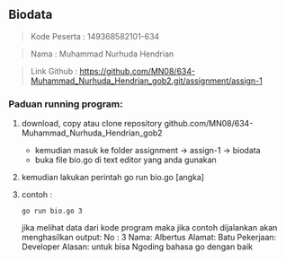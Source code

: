 ## Biodata 
> Kode Peserta	: 149368582101-634

> Nama   : Muhammad Nurhuda Hendrian

> Link Github  : <https://github.com/MN08/634-Muhammad_Nurhuda_Hendrian_gob2.git/assignment/assign-1>

### Paduan running program: 
1. download, copy atau clone repository github.com/MN08/634-Muhammad_Nurhuda_Hendrian_gob2
    * kemudian masuk ke folder assignment -> assign-1 -> biodata
    * buka file bio.go di text editor yang anda gunakan

2. kemudian lakukan perintah go run bio.go [angka]
3. 
    contoh : 
    
    `go run bio.go 3`

    jika melihat data dari kode program maka jika contoh dijalankan akan menghasilkan output:
    No : 3
    Nama: Albertus
    Alamat: Batu
    Pekerjaan: Developer
    Alasan: untuk bisa Ngoding bahasa go dengan baik
